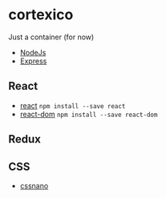 # cortexico
Just a container (for now)

* [NodeJs](https://nodejs.org)
* [Express](http://expressjs.com/)


## React
* [react](https://github.com/facebook/react)
`npm install --save react`
* [react-dom](https://www.npmjs.com/package/react-dom)
`npm install --save react-dom`


## Redux

## CSS
* [cssnano](https://github.com/ben-eb/cssnano)

